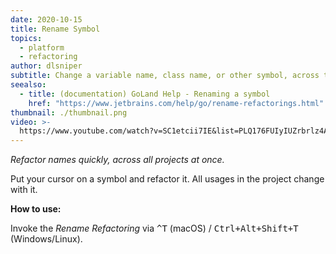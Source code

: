 ```yaml
---
date: 2020-10-15
title: Rename Symbol
topics:
  - platform
  - refactoring
author: dlsniper
subtitle: Change a variable name, class name, or other symbol, across the project.
seealso:
  - title: (documentation) GoLand Help - Renaming a symbol
    href: "https://www.jetbrains.com/help/go/rename-refactorings.html"
thumbnail: ./thumbnail.png
video: >-
  https://www.youtube.com/watch?v=SC1etcii7IE&list=PLQ176FUIyIUZrbrlz4AY1V8VzBJKZyVlW&index=118
---
```


_Refactor names quickly, across all projects at once._

Put your cursor on a symbol and refactor it. All usages in the project change with it.

**How to use:**

Invoke the _Rename Refactoring_ via <kbd>^T</kbd> (macOS) / <kbd>Ctrl+Alt+Shift+T</kbd> (Windows/Linux).
